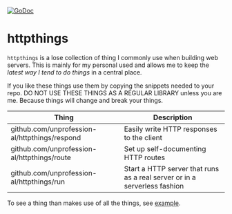 [![GoDoc](https://godoc.org/github.com/unprofession-al/httpthings?status.svg)](https://godoc.org/github.com/unprofession-al/httpthings)

# httpthings

`httpthings` is a lose collection of thing I commonly use when building web servers. This is
mainly for my personal used and allows me to keep the _latest way I tend to do things_ in
a central place. 

If you like these things use them by copying the snippets needed to your repo. DO NOT USE
THESE THINGS AS A REGULAR LIBRARY unless you are me. Because things will change and break
your things.

| Thing                                         | Description                                                               |
| ---                                           | ---                                                                       |
| github.com/unprofession-al/httpthings/respond | Easily write HTTP responses to the client                                 | 
| github.com/unprofession-al/httpthings/route   | Set up self-documenting HTTP routes                                       | 
| github.com/unprofession-al/httpthings/run     | Start a HTTP server that runs as a real server or in a serverless fashion |

To see a thing than makes use of all the things, see [example](https://github.com/unprofession-al/httpthings/tree/master/example).

